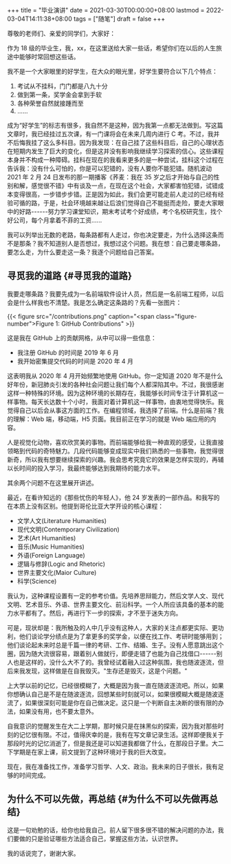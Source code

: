 +++
title = "毕业演讲"
date = 2021-03-30T00:00:00+08:00
lastmod = 2022-03-04T14:11:38+08:00
tags = ["随笔"]
draft = false
+++

尊敬的老师们、亲爱的同学们，大家好：

作为 18 级的毕业生，我，xx，在这里送给大家一些话，希望你们在以后的人生旅途中能够时常回想这些话。

我不是一个大家眼里的好学生，在大众的眼光里，好学生要符合以下几个特点：

1.  考试从不挂科，门门都是八九十分
2.  做到第一条，奖学金会拿到手软
3.  各种荣誉自然就接踵而至
4.  ......

成为“好学生”的标志有很多，我自然不是这种，因为我第一点都无法做到。写这篇文章时，我已经挂过五次课，有一门课将会在未来几周内进行
C
考。不过，我并不后悔我挂了这么多科目。因为我发现：在自己挂了这些科目后，自己的心理状态在短期内发生了巨大的变化，但是这并没有影响我继续学习探索的信心。这些课程本身并不构成一种障碍。挂科在现在的我看来更多的是一种尝试，挂科这个过程在告诉我：没有什么可怕的，你是可以犯错的，没有人要你不能犯错。随机波动
2021 年 2 月 24 日发布的那一期播客《荞麦：我在 35
岁之后才开始与自己的性别和解，感觉很不错》中有谈及一点，在现在这个社会，大家都害怕犯错，试错成本变得很高，一步错步步错。正是因为如此，我们会更可能走前人走过的已经有经验可循的路，于是，社会环境越来越让后浪们觉得自己不能挺而走险，要走大家眼中的好路------努力学习课堂知识，期末考试考个好成绩，考个名校研究生，找个好公司，每个月拿着不菲的工资......

我可以列举出无数的老路，每条路都有人走过，你也决定要走，为什么选择这条而不是那条？我不知道别人是否想过，我想过这个问题。我在想：自己要走哪条路，要怎么走，为什么要走这一条？我逐个问题给自己答案。


## 寻觅我的道路 {#寻觅我的道路}

我要走哪条路？我要先成为一名前端软件设计人员，然后是一名前端工程师，以后会是什么样我也不清楚。我是怎么确定这条路的？先看一张图片：

{{< figure src="/contributions.png" caption="<span class=\"figure-number\">Figure 1: </span>GitHub Contributions" >}}

这是我在 GitHub 上的贡献网格，从中可以得一些信息：

-   我注册 GitHub 的时间是 2019 年 6 月
-   我开始密集提交代码的时间是 2020 年 4 月

这表明我从 2020 年 4 月开始频繁地使用 GitHub。你一定知道 2020
年不是什么好年份，新冠肺炎引发的各种社会问题让我们每个人都深陷其中。不过，我很感谢这样一种特殊的环境。因为这种环境的长期存在，我能够长时间专注于计算机这一样事物。每天长达数十个小时，我面对着计算机这一样事物，由衷地觉得快乐。我觉得自己以后会从事这方面的工作。在编程领域，我选择了前端。什么是前端？我的理解：Web
端，移动端，H5 页面。我目前正在学习的就是 Web 端应用的内容。

人是视觉化动物，喜欢欣赏美的事物。而前端能够给我一种直观的感受，让我直接领略到代码的奇特魅力。几段代码能够变成现实中我们熟悉的一些事物，我觉得很新奇，所以我有想要继续探索的兴趣。我会思考究竟它的效果是怎样实现的，再辅以长时间的投入学习，我最终能够达到我期待的能力水平。

其余两个问题不在这里展开讲述。

最近，在看许知远的《那些忧伤的年轻人》，他 24
岁发表的一部作品。和我写的在本质上没有区别。他提到哥伦比亚大学开设的核心课程：

-   文学人文(Literature Humanities)
-   现代文明(Contemporary Civilization)
-   艺术(Art Humanities)
-   音乐(Music Humanities)
-   外语(Foreign Language)
-   逻辑与修辞(Logic and Rhetoric)
-   世界主要文化(Maior Culture)
-   科学(Science)

我认为，这种课程设置有一定的参考价值。先培养思辩能力，然后文学人文、现代文明、艺术音乐、外语、世界主要文化、前沿科学。一个人所应该具备的基本的能力水平都有了。然后，再进行下一步的探索，才不至于迷失方向。

可是，现状却是：我所触及的人中几乎没有这种人，大家的关注点都更实际、更功利，他们谈论学分绩点是为了拿更多的奖学金，以便在找工作、考研时能够用到；他们谈论起未来时总是千篇一律的考研、工作、结婚、生子。没有人愿意跳出这个圈，因为随大流很容易，跟着别人做就行，即便走错了也能为自己找借口------别人也是这样的，没什么大不了的。我曾经试着融入过这种氛围，我也随波逐流，但后来我发现，这样做是在自我毁灭。"生存还是毁灭，这是个问题。"

上大学以前的记忆，已经很模糊了，大概是因为我一直在随波逐流吧。所以，如果你想确认自己是不是在随波逐流，回想某些时刻就可以，如果很模糊大概是随波逐流了，如果很深刻可能是你在自己做决定。这只是一个判断自主决断的很有限的办法，如果没有用，也不要太意外。

自我意识的觉醒发生在大二上学期，那时候只是在抹黑似的探索，因为我对那些时刻的记忆很有限。不过，值得庆幸的是，我有在写文章记录生活。这样即便我关于那段时光的记忆消逝了，但是我还是可以知道我都做了什么，在那段日子里。大二下学期是在家上课，前文提到了这种环境对于我的巨大改变。

现在，我在准备找工作，准备学习哲学、人文、政治。我未来的日子很长，我有足够的时间完成。


## 为什么不可以先做，再总结 {#为什么不可以先做再总结}

这是一句劝勉的话，给你也给我自己。前人留下很多很不错的解决问题的办法，我们要做的只是验证哪些方法适合自己，掌握这些方法，认识世界。

我的话说完了，谢谢大家。